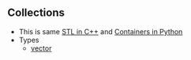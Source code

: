 ## Collections
- This is same [STL in C++](/Languages/Programming_Languages/c++) and [Containers in Python](/Languages/ScriptingLanguages/Python)
- Types
  - [vector](vector)
